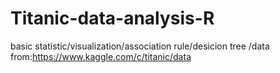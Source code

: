 # Titanic-data-analysis-R
basic statistic/visualization/association rule/desicion tree
/data from:https://www.kaggle.com/c/titanic/data
